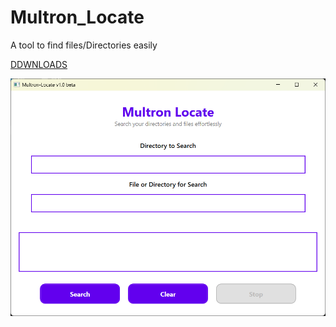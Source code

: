 # Multron_Locate
A tool to find files/Directories easily

[DDWNLOADS](https://github.com/winball501/Multron_Locate/releases)

![alt_text](https://github.com/winball501/Multron_Locate/blob/main/mlocate.png?raw=true)
